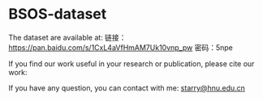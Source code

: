 # BSOS-dataset

The dataset are available at: 链接：https://pan.baidu.com/s/1CxL4aVfHmAM7Uk10vnp_pw 密码：5npe



If you find our work useful in your research or publication, please cite our work:



If you have any question, you can contact with me: starry@hnu.edu.cn
